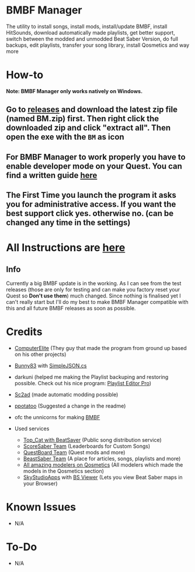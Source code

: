 # BMBF Manager
The utility to install songs, install mods, install/update BMBF, install HitSounds, download automatically made playlists, get better support, switch between the modded and unmodded Beat Saber Version, do full backups, edit playlists, transfer your song library, install Qosmetics and way more
# How-to
**Note: BMBF Manager only works natively on Windows.**
## **Go to [releases](https://github.com/ComputerElite/BM/releases) and download the latest zip file (named BM.zip) first. Then right click the downloaded zip and click "extract all". Then open the exe with the `BM` as icon**
## **For BMBF Manager to work properly you have to enable developer mode on your Quest. You can find a written guide [here](https://github.com/ComputerElite/wiki/wiki/Enable-Developer-Mode-for-OQ)**
## The First Time you launch the program it asks you for administrative access. If you want the best support click yes. otherwise no. (can be changed any time in the settings)

# All Instructions are [here](https://github.com/ComputerElite/wiki/wiki/BM)

## Info
Currently a big BMBF update is in the working. As I can see from the test releases (those are only for testing and can make you factory reset your Quest so **Don't use them**) much changed. Since nothing is finalised yet I can't really start but I'll do my best to make BMBF Manager compatible with this and all future BMBF releases as soon as possible.

# Credits
- [ComputerElite](https://github.com/ComputerElite) (They guy that made the program from ground up based on his other projects)
- [Bunny83](https://github.com/Bunny83) with [SimpleJSON.cs](https://github.com/Bunny83/SimpleJSON/blob/master/SimpleJSON.cs)
- darkuni (helped me making the Playlist backuping and restoring possible. Check out his nice program: [Playlist Editor Pro](https://beatsaberquest.com/bmbf/my-tools/playlist-editor-pro/#:~:text=Playlist%20Editor%20Pro%20is%20a,details%20and%20download%20it%20here.))
- [Sc2ad](https://github.com/sc2ad) (made automatic modding possible)
- [ppotatoo](https://github.com/ppotatoo) (Suggested a change in the readme)
- ofc the unnicorns for making [BMBF](https://bmbf.dev/)

- Used services
   - [Top_Cat with BeatSaver](https://beatsaver.com/) (Public song distribution service)
   - [ScoreSaber Team](https://scoresaber.com/faq) (Leaderboards for Custom Songs)
   - [QuestBoard Team](https://www.questmodding.com/) (Quest mods and more)
   - [BeastSaber Team](https://bsaber.com/) (A place for articles, songs, playlists and more)
   - [All amazing modelers on Qosmetics](https://discord.gg/qosmetics) (All modelers which made the models in the Qosmetics section)
   - [SkyStudioApps](https://skystudioapps.com/) with [BS Viewer](https://skystudioapps.com/bs-viewer/) (Lets you view Beat Saber maps in your Browser)

# Known Issues
- N/A

# To-Do
- N/A

